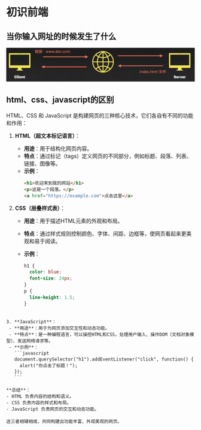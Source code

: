 # 初识前端

## 当你输入网址的时候发生了什么

![image-20241003195641578](resource/img/image-20241003195641578.png)





## html、css、javascript的区别

HTML、CSS 和 JavaScript 是构建网页的三种核心技术，它们各自有不同的功能和作用：

1. **HTML（超文本标记语言）**：
   - **用途**：用于结构化网页内容。
   - **特点**：通过标记（tags）定义网页的不同部分，例如标题、段落、列表、链接、图像等。
   - **示例**：
     ```html
     <h1>欢迎来到我的网站</h1>
     <p>这是一个段落。</p>
     <a href="https://example.com">点击这里</a>
     ```

2. **CSS（层叠样式表）**：
   - **用途**：用于描述HTML元素的外观和布局。
   - **特点**：通过样式规则控制颜色、字体、间距、边框等，使网页看起来更美观和易于阅读。
   - **示例**：
     
     ```css
     h1 {
       color: blue;
       font-size: 24px;
     }
     p {
       line-height: 1.5;
     }
  ```
   
3. **JavaScript**：
   - **用途**：用于为网页添加交互性和动态功能。
   - **特点**：是一种编程语言，可以操控HTML和CSS，处理用户输入、操作DOM（文档对象模型）、发送网络请求等。
   - **示例**：
     ```javascript
     document.querySelector("h1").addEventListener("click", function() {
       alert("你点击了标题！");
     });
     ```

**总结**：
- HTML 负责内容的结构和语义。
- CSS 负责内容的样式和布局。
- JavaScript 负责网页的交互和动态功能。 

这三者相辅相成，共同构建出功能丰富、外观美观的网页。